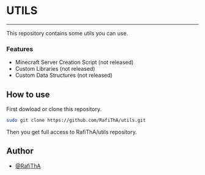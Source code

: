 # UTILS
---
This repository contains some utils you can use.
### Features
- Minecraft Server Creation Script (not released)
- Custom Libraries (not released)
- Custom Data Structures (not released)

## How to use
First dowload or clone this repository.
```bash
sudo git clone https://github.com/RafiThA/utils.git
```
Then you get full access to RafiThA/utils repository.
## Author
- [@RafiThA](https://www.github.com/RafiThA)
